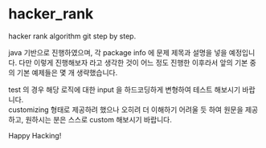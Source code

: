 # hacker_rank
hacker rank algorithm git step by step.

java 기반으로 진행하였으며, 각 package info 에 문제 제목과 설명을 넣을 예정입니다.
다만 이렇게 진행해보자 라고 생각한 것이 어느 정도 진행한 이후라서 앞의 기본 중의 기본 예제들은 몇 개 생략했습니다.<br/>

test 의 경우 해당 로직에 대한 input 을 하드코딩하게 변형하여 테스트 해보시기 바랍니다.<br/>
customizing 형태로 제공하려 했으나 오히려 더 이해하기 어려울 듯 하여 원문을 제공하고, 원하시는 분은 스스로 custom 해보시기 바랍니다. 

Happy Hacking!